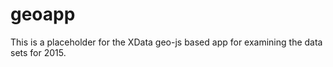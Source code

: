 # geoapp
This is a placeholder for the XData geo-js based app for examining the data sets for 2015.
